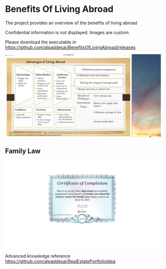 # Benefits Of Living Abroad

The project provides an overview of the benefits of living abroad

Confidential information is not displayed. Images are custom.

Please download the executable in https://github.com/alpaddesai/BenefitsOfLivingAbroad/releases

![image](AdvantagesofLivingAbroad.png)

## Family Law
![image](FamilyLaw.jpg)

Advanced knowledge reference https://github.com/alpaddesai/RealEstatePortfolioIdea
